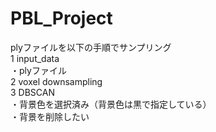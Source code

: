 # PBL_Project
plyファイルを以下の手順でサンプリング  
1 input_data  
  ・plyファイル　  
2 voxel downsampling  
3 DBSCAN  
  ・背景色を選択済み（背景色は黒で指定している）  
  ・背景を削除したい  
